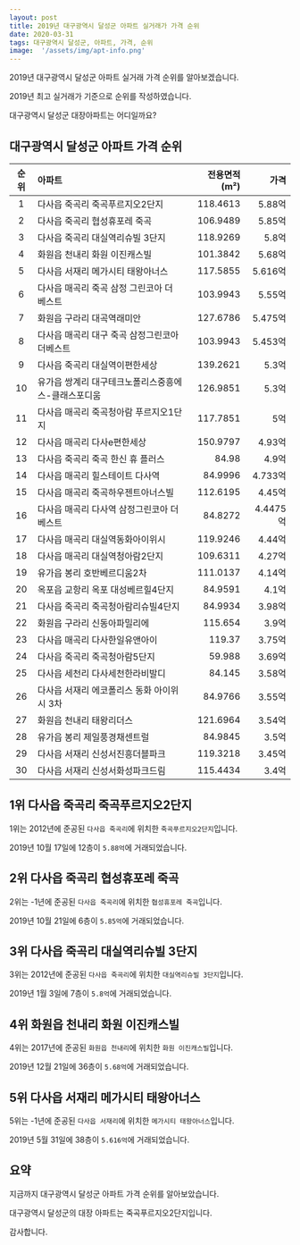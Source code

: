 ```yaml
---
layout: post
title: 2019년 대구광역시 달성군 아파트 실거래가 가격 순위
date: 2020-03-31
tags: 대구광역시 달성군, 아파트, 가격, 순위
image:  '/assets/img/apt-info.png'
---
```


2019년 대구광역시 달성군 아파트 실거래 가격 순위를 알아보겠습니다.

2019년 최고 실거래가 기준으로 순위를 작성하였습니다.

대구광역시 달성군 대장아파트는 어디일까요?

## 대구광역시 달성군 아파트 가격 순위

|순위|아파트|전용면적(m²)|가격|
|:---:|:------|---:|---:|
|1|다사읍 죽곡리 죽곡푸르지오2단지|118.4613|5.88억|
|2|다사읍 죽곡리 협성휴포레 죽곡|106.9489|5.85억|
|3|다사읍 죽곡리 대실역리슈빌 3단지|118.9269|5.8억|
|4|화원읍 천내리 화원 이진캐스빌|101.3842|5.68억|
|5|다사읍 서재리 메가시티 태왕아너스|117.5855|5.616억|
|6|다사읍 매곡리 죽곡 삼정 그린코아 더 베스트|103.9943|5.55억|
|7|화원읍 구라리 대곡역래미안|127.6786|5.475억|
|8|다사읍 매곡리 대구 죽곡 삼정그린코아 더베스트|103.9943|5.453억|
|9|다사읍 죽곡리 대실역이편한세상|139.2621|5.3억|
|10|유가읍 쌍계리 대구테크노폴리스중흥에스-클래스포디움|126.9851|5.3억|
|11|다사읍 매곡리 죽곡청아람 푸르지오1단지|117.7851|5억|
|12|다사읍 매곡리 다사e편한세상|150.9797|4.93억|
|13|다사읍 죽곡리 죽곡 한신 휴 플러스|84.98|4.9억|
|14|다사읍 매곡리 힐스테이트 다사역|84.9996|4.733억|
|15|다사읍 매곡리 죽곡하우젠트아너스빌|112.6195|4.45억|
|16|다사읍 매곡리 다사역 삼정그린코아 더베스트|84.8272|4.4475억|
|17|다사읍 매곡리 대실역동화아이위시|119.9246|4.44억|
|18|다사읍 매곡리 대실역청아람2단지|109.6311|4.27억|
|19|유가읍 봉리 호반베르디움2차|111.0137|4.14억|
|20|옥포읍 교항리 옥포 대성베르힐4단지|84.9591|4.1억|
|21|다사읍 죽곡리 죽곡청아람리슈빌4단지|84.9934|3.98억|
|22|화원읍 구라리 신동아파밀리에|115.654|3.9억|
|23|다사읍 매곡리 다사한일유앤아이|119.37|3.75억|
|24|다사읍 죽곡리 죽곡청아람5단지|59.988|3.69억|
|25|다사읍 세천리 다사세천한라비발디|84.145|3.58억|
|26|다사읍 서재리 에코폴리스 동화 아이위시 3차|84.9766|3.55억|
|27|화원읍 천내리 태왕리더스|121.6964|3.54억|
|28|유가읍 봉리 제일풍경채센트럴|84.9845|3.5억|
|29|다사읍 서재리 신성서진흥더블파크|119.3218|3.45억|
|30|다사읍 서재리 신성서화성파크드림|115.4434|3.4억|



## 1위 다사읍 죽곡리 죽곡푸르지오2단지

1위는 2012년에 준공된 `다사읍 죽곡리`에 위치한 `죽곡푸르지오2단지`입니다.

2019년 10월 17일에 12층이 `5.88억`에 거래되었습니다.

<!-- * 카카오맵 - 지도퍼가기 -->
<!-- 1. 지도 노드 -->
<div id="daumRoughmapContainer1585860013530" class="root_daum_roughmap root_daum_roughmap_landing"></div>

<!--
	2. 설치 스크립트
	* 지도 퍼가기 서비스를 2개 이상 넣을 경우, 설치 스크립트는 하나만 삽입합니다.
-->
<script charset="UTF-8" class="daum_roughmap_loader_script" src="https://ssl.daumcdn.net/dmaps/map_js_init/roughmapLoader.js"></script>

<!-- 3. 실행 스크립트 -->
<script charset="UTF-8">
	new daum.roughmap.Lander({
		"timestamp" : "1585860013530",
		"key" : "xrw9",
		"mapWidth" : "320",
		"mapHeight" : "180"
	}).render();
</script>

## 2위 다사읍 죽곡리 협성휴포레 죽곡

2위는 -1년에 준공된 `다사읍 죽곡리`에 위치한 `협성휴포레 죽곡`입니다.

2019년 10월 21일에 6층이 `5.85억`에 거래되었습니다.

<!-- * 카카오맵 - 지도퍼가기 -->
<!-- 1. 지도 노드 -->
<div id="daumRoughmapContainer1585860004026" class="root_daum_roughmap root_daum_roughmap_landing"></div>

<!--
	2. 설치 스크립트
	* 지도 퍼가기 서비스를 2개 이상 넣을 경우, 설치 스크립트는 하나만 삽입합니다.
-->
<script charset="UTF-8" class="daum_roughmap_loader_script" src="https://ssl.daumcdn.net/dmaps/map_js_init/roughmapLoader.js"></script>

<!-- 3. 실행 스크립트 -->
<script charset="UTF-8">
	new daum.roughmap.Lander({
		"timestamp" : "1585860004026",
		"key" : "xrw8",
		"mapWidth" : "320",
		"mapHeight" : "180"
	}).render();
</script>

## 3위 다사읍 죽곡리 대실역리슈빌 3단지

3위는 2012년에 준공된 `다사읍 죽곡리`에 위치한 `대실역리슈빌 3단지`입니다.

2019년 1월 3일에 7층이 `5.8억`에 거래되었습니다.

<!-- * 카카오맵 - 지도퍼가기 -->
<!-- 1. 지도 노드 -->
<div id="daumRoughmapContainer1585859993962" class="root_daum_roughmap root_daum_roughmap_landing"></div>

<!--
	2. 설치 스크립트
	* 지도 퍼가기 서비스를 2개 이상 넣을 경우, 설치 스크립트는 하나만 삽입합니다.
-->
<script charset="UTF-8" class="daum_roughmap_loader_script" src="https://ssl.daumcdn.net/dmaps/map_js_init/roughmapLoader.js"></script>

<!-- 3. 실행 스크립트 -->
<script charset="UTF-8">
	new daum.roughmap.Lander({
		"timestamp" : "1585859993962",
		"key" : "xrw7",
		"mapWidth" : "320",
		"mapHeight" : "180"
	}).render();
</script>

## 4위 화원읍 천내리 화원 이진캐스빌

4위는 2017년에 준공된 `화원읍 천내리`에 위치한 `화원 이진캐스빌`입니다.

2019년 12월 21일에 36층이 `5.68억`에 거래되었습니다.

<!-- * 카카오맵 - 지도퍼가기 -->
<!-- 1. 지도 노드 -->
<div id="daumRoughmapContainer1585859985778" class="root_daum_roughmap root_daum_roughmap_landing"></div>

<!--
	2. 설치 스크립트
	* 지도 퍼가기 서비스를 2개 이상 넣을 경우, 설치 스크립트는 하나만 삽입합니다.
-->
<script charset="UTF-8" class="daum_roughmap_loader_script" src="https://ssl.daumcdn.net/dmaps/map_js_init/roughmapLoader.js"></script>

<!-- 3. 실행 스크립트 -->
<script charset="UTF-8">
	new daum.roughmap.Lander({
		"timestamp" : "1585859985778",
		"key" : "xrw6",
		"mapWidth" : "320",
		"mapHeight" : "180"
	}).render();
</script>

## 5위 다사읍 서재리 메가시티 태왕아너스

5위는 -1년에 준공된 `다사읍 서재리`에 위치한 `메가시티 태왕아너스`입니다.

2019년 5월 31일에 38층이 `5.616억`에 거래되었습니다.

<!-- * 카카오맵 - 지도퍼가기 -->
<!-- 1. 지도 노드 -->
<div id="daumRoughmapContainer1585859975961" class="root_daum_roughmap root_daum_roughmap_landing"></div>

<!--
	2. 설치 스크립트
	* 지도 퍼가기 서비스를 2개 이상 넣을 경우, 설치 스크립트는 하나만 삽입합니다.
-->
<script charset="UTF-8" class="daum_roughmap_loader_script" src="https://ssl.daumcdn.net/dmaps/map_js_init/roughmapLoader.js"></script>

<!-- 3. 실행 스크립트 -->
<script charset="UTF-8">
	new daum.roughmap.Lander({
		"timestamp" : "1585859975961",
		"key" : "xrw5",
		"mapWidth" : "320",
		"mapHeight" : "180"
	}).render();
</script>


## 요약

지금까지 대구광역시 달성군 아파트 가격 순위를 알아보았습니다.

대구광역시 달성군의 대장 아파트는 죽곡푸르지오2단지입니다.

감사합니다.

